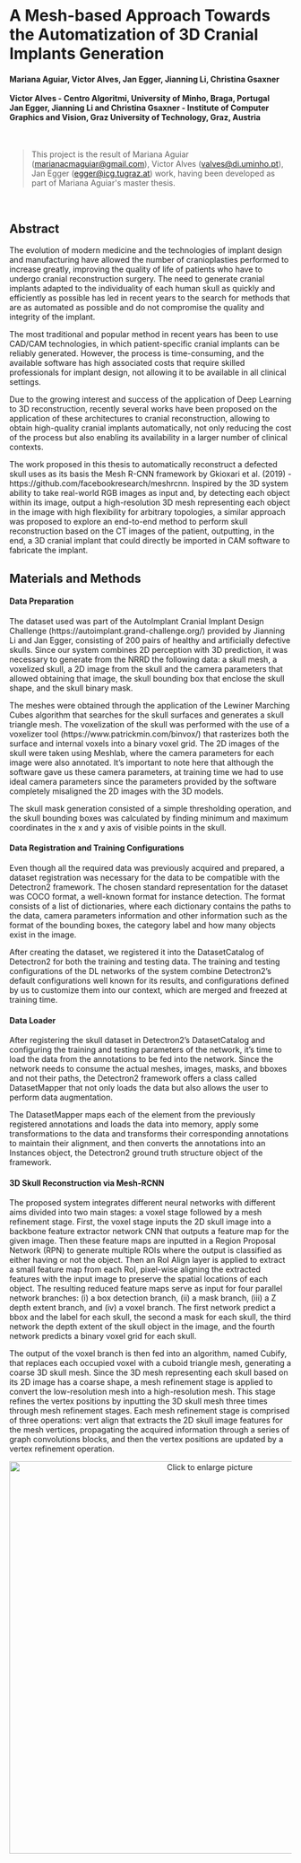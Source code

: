 <h1>A Mesh-based Approach Towards the Automatization of 3D Cranial Implants Generation</h1>

<h4>Mariana Aguiar, Victor Alves, Jan Egger, Jianning Li, Christina Gsaxner<br><br>
Victor Alves - Centro Algoritmi, University of Minho, Braga, Portugal <br>
Jan Egger, Jianning Li and Christina Gsaxner - Institute of Computer Graphics and Vision, Graz University of Technology, Graz, Austria</h4> <br>

>This project is the result of Mariana Aguiar (marianacmaguiar@gmail.com), Victor Alves (valves@di.uminho.pt), Jan Egger (egger@icg.tugraz.at) work, having been developed as part of Mariana Aguiar's master thesis. 

<br>

<h2> Abstract</h2>
<p>The evolution of modern medicine and the technologies of implant design and manufacturing have allowed the number of cranioplasties performed to increase greatly, improving the quality of life of patients who have to undergo cranial reconstruction surgery. The need to generate cranial implants adapted to the individuality of each human skull as quickly and efficiently as possible has led in recent years to the search for methods that are as automated as possible and do not compromise the quality and integrity of the implant.</p>
<p>The most traditional and popular method in recent years has been to use CAD/CAM technologies, in which patient-specific cranial implants can be reliably generated. However, the process is time-consuming, and the available software has high associated costs that require skilled professionals for implant design, not allowing it to be available in all clinical settings. </p>
<p>Due to the growing interest and success of the application of Deep Learning to 3D reconstruction, recently several works have been proposed on the application of these architectures to cranial reconstruction, allowing to obtain high-quality cranial implants automatically, not only reducing the cost of the process but also enabling its availability in a larger number of clinical contexts. </p>
<p>The work proposed in this thesis to automatically reconstruct a defected skull uses as its basis the Mesh R-CNN framework by Gkioxari et al. (2019) - https://github.com/facebookresearch/meshrcnn. Inspired by the 3D system ability to take real-world RGB images as input and, by detecting each object within its image, output a high-resolution 3D mesh representing each object in the image with high flexibility for arbitrary topologies, a similar approach was proposed to explore an end-to-end method to perform skull reconstruction based on the CT images of the patient, outputting, in the end, a 3D cranial implant that could directly be imported in CAM software to fabricate the implant.
  
<br>

<h2> Materials and Methods</h2>

<h4> Data Preparation </h4>
<p> The dataset used was part of the AutoImplant Cranial Implant Design Challenge (https://autoimplant.grand-challenge.org/) provided by Jianning Li and Jan Egger, consisting of 200 pairs of healthy and artificially defective skulls. Since our system combines 2D perception with 3D prediction, it was necessary to generate from the NRRD the following data: a skull mesh, a voxelized skull, a 2D image from the skull and the camera parameters that allowed obtaining that image, the skull bounding box that enclose the skull shape, and the skull binary mask.</p>
<p>The meshes were obtained through the application of the Lewiner Marching Cubes algorithm that searches for the skull surfaces and generates a skull triangle mesh. The voxelization of the skull was performed with the use of a voxelizer tool (https://www.patrickmin.com/binvox/) that rasterizes both the surface and internal voxels into a binary voxel grid.
The 2D images of the skull were taken using Meshlab, where the camera parameters for each image were also annotated. It’s important to note here that although the software gave us these camera parameters, at training time we had to use ideal camera parameters since the parameters provided by the software completely misaligned the 2D images with the 3D models.</p>
<p>The skull mask generation consisted of a simple thresholding operation, and the skull bounding boxes was calculated by finding minimum and maximum coordinates in the x and y axis of visible points in the skull.</p>

<h4> Data Registration and Training Configurations</h4>
<p>Even though all the required data was previously acquired and prepared, a dataset registration was necessary for the data to be compatible with the Detectron2 framework. The chosen standard representation for the dataset was COCO format, a well-known format for instance detection. The format consists of a list of dictionaries, where each dictionary contains the paths to the data, camera parameters information and other information such as the format of the bounding boxes, the category label and how many objects exist in the image. </p>
<p>After creating the dataset, we registered it into the DatasetCatalog of Detectron2 for both the training and testing data.
The training and testing configurations of the DL networks of the system combine Detectron2’s default configurations well known for its results, and configurations defined by us to customize them into our context, which are merged and freezed at training time. </p>

  <h4> Data Loader </h4>
  <p>After registering the skull dataset in Detectron2’s DatasetCatalog and configuring the training and testing parameters of the network, it’s time to load the data from the annotations to be fed into the network. Since the network needs to consume the actual meshes, images, masks, and bboxes and not their paths, the Detectron2 framework offers a class called DatasetMapper that not only loads the data but also allows the user to perform data augmentation.</p>
  <p>The DatasetMapper maps each of the element from the previously registered annotations and loads the data into memory, apply some transformations to the data and transforms their corresponding annotations to maintain their alignment, and then converts the annotations into an Instances object, the Detectron2 ground truth structure object of the framework.</p>
  

<h4> 3D Skull Reconstruction via Mesh-RCNN </h4>
<p>The proposed system integrates different neural networks with different aims divided into two main stages: a voxel stage followed by a mesh refinement stage. First, the voxel stage inputs the 2D skull image into a backbone feature extractor network CNN that outputs a feature map for the given image. Then these feature maps are inputted in a Region Proposal Network (RPN) to generate multiple ROIs where the output is classified as either having or not the object. Then an RoI Align layer is applied to extract a small feature map from each RoI, pixel-wise aligning the extracted features with the input image to preserve the spatial locations of each object. The resulting reduced feature maps serve as input for four parallel network branches: (i) a box detection branch, (ii) a mask branch, (iii) a Z depth extent branch, and (iv) a voxel branch. The first network predict a bbox and the label for each skull, the second a mask for each skull, the third network the depth extent of the skull object in the image, and the fourth network predicts a binary voxel grid for each skull. </p>
<p>The output of the voxel branch is then fed into an algorithm, named Cubify, that replaces each occupied voxel with a cuboid triangle mesh, generating a coarse 3D skull mesh. Since the 3D mesh representing each skull based on its 2D image has a coarse shape, a mesh refinement stage is applied to convert the low-resolution mesh into a high-resolution mesh. This stage refines the vertex positions by inputting the 3D skull mesh three times through mesh refinement stages. Each mesh refinement stage is comprised of three operations: vert align that extracts the 2D skull image features for the mesh vertices, propagating the acquired information through a series of graph convolutions blocks, and then the vertex positions are updated by a vertex refinement operation. </p>
 <p align="center"> <a href="https://drive.google.com/uc?export=view&id=15Ai3baR183PQOrjBU20veauydC40NRWP"><img src="https://drive.google.com/uc?export=view&id=15Ai3baR183PQOrjBU20veauydC40NRWP" style="width: 700px; max-width: 100%; height: auto" title="Click to enlarge picture" /></p>
